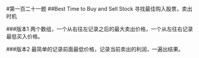 #第一百二十一题 ##Best Time to Buy and Sell Stock 寻找最佳购入股票，卖出时机

###版本1 两个数组，一个从右往左记录之后的最大卖出价格，一个从左往右记录最低买入价格。

###版本2 最简单的记录前面最低价格，记录当前卖出的利润，一遍出结果。
